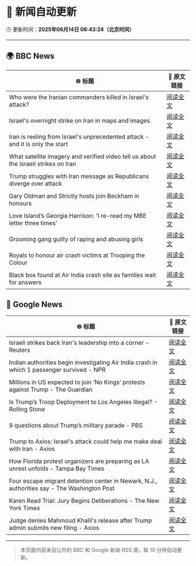 # 🧠 新闻自动更新

🕒 更新时间：**2025年06月14日 06:43:24（北京时间）**

---

## 🌍 BBC News

| 🌐 标题 | 🔗 原文链接 |
|--------|-------------|
| Who were the Iranian commanders killed in Israel's attack? | [阅读全文](https://www.bbc.com/news/articles/c2lk5j18k4vo) |
| Israel's overnight strike on Iran in maps and images | [阅读全文](https://www.bbc.com/news/articles/crr7gdr82e0o) |
| Iran is reeling from Israel's unprecedented attack - and it is only the start | [阅读全文](https://www.bbc.com/news/articles/cvg72ny4xeyo) |
| What satellite imagery and verified video tell us about the Israeli strikes on Iran | [阅读全文](https://www.bbc.com/news/videos/c04eweg57geo) |
| Trump struggles with Iran message as Republicans diverge over attack | [阅读全文](https://www.bbc.com/news/articles/cq69e7nr9m5o) |
| Gary Oldman and Strictly hosts join Beckham in honours | [阅读全文](https://www.bbc.com/news/articles/cly30wpz01po) |
| Love Island’s Georgia Harrison: 'I re-read my MBE letter three times' | [阅读全文](https://www.bbc.com/news/articles/ce80rk0yw7jo) |
| Grooming gang guilty of raping and abusing girls | [阅读全文](https://www.bbc.com/news/articles/cdd2rld9mj2o) |
| Royals to honour air crash victims at Trooping the Colour | [阅读全文](https://www.bbc.com/news/articles/c3d4g5eeemro) |
| Black box found at Air India crash site as families wait for answers | [阅读全文](https://www.bbc.com/news/articles/cjwqjv09q7xo) |

## 📰 Google News

| 🌐 标题 | 🔗 原文链接 |
|--------|-------------|
| Israeli strikes back Iran's leadership into a corner - Reuters | [阅读全文](https://news.google.com/rss/articles/CBMipgFBVV95cUxNUVBaTkhvc3NVeVlOUDE2Qzg4VllDREQzUmNndEszbWFZXy1qSU1SY2hObExxRkJ0dDBLdk1oNW00M1k2MUE2OXRSUm1lNnNBZ1E5clRFU19uREZqcWdza091Q25VMlpZR3pyeVJOYlZENk1ocGhxRkVqZ0NORXl4UDZsaWZFTkFkMHNzckRFMTlGZEtLM1NJR1hYQ2p4bHFhV29EVlNn?oc=5) |
| Indian authorities begin investigating Air India crash in which 1 passenger survived - NPR | [阅读全文](https://news.google.com/rss/articles/CBMie0FVX3lxTE8wYkUtUnBqYmdhOVpTVGtQeGNmbEo2Rm1MVW91eTI1SkpnSDBSUVhJNHlpV3M4enBCSEZPV01zWFVYbXZQbC1OX3ZvMWpZWWxEcmRwNUtOSDJjWmFFak51ZHVTdld0RWVRalRZSllrdFhhYzV3Y1VzYVFxQQ?oc=5) |
| Millions in US expected to join ‘No Kings’ protests against Trump - The Guardian | [阅读全文](https://news.google.com/rss/articles/CBMic0FVX3lxTE1DLTJZQVRtZjZFQU5GZGhPX1hGd2laVVFVQWFwNWNXU3JIVGRqNGVYbW9zR056ZXBMWkhKaDJaSmNSeFhPNlhia1NVelFmcTUzNUxib0k2ckJoXzJlclR3aDhKUUF6YXhxLTNRaTVjaTBXV28?oc=5) |
| Is Trump’s Troop Deployment to Los Angeles Illegal? - Rolling Stone | [阅读全文](https://news.google.com/rss/articles/CBMitAFBVV95cUxPVVRIVUJzV1NIZ0wydWVPVXdNeS11SDMxTlhSLXctTk4wLS1ETjEtMVJiN2xRalNoU2phUHBrc2JIc3pwNFZTN2xId0J5UGl4YnNrOUV3ZzhOVW9EdUs1RTctQ1hySm81RUdBcUZsLU52bmkxeVRQUFdDR0xLd2xVdU5oZjVJUXZpMHhyWEpfTkxzSnRCQnJWNlRqbmgycnJhUDFmak1WWEk2UWY3TGFiYVFXd2g?oc=5) |
| 9 questions about Trump’s military parade - PBS | [阅读全文](https://news.google.com/rss/articles/CBMiggFBVV95cUxOMjZnT0JZLUUtZG5NUXJUNndKX204VER4VThFR0JLczlhS013UElzME9SZzktVjZPbVBtYlRKYXlXdEFqLU51RDR6Y0t3eEw1VXRMai1iUzh1MWFsWW1NOXY0SnZPR2h3OHM5SDQ2NWpiUUpGVWdKOXh3RDFLQml2NDJ30gGHAUFVX3lxTE9sNkNqQ1RSMkJLMDV3a0ZlQkNUUFhSekcwNGtDejZhZ1NrRjVpU3pmRlhIS042WkllaDJMZkVtNjlYODUtQTJZUkpyd0pTZUNwcUpDQXZoOXJ0NFFabjBxVms0b3FTSl9nTE9EMWRkR3hVM2ZyNVVDSXlYU2stREZzak1MRGxicw?oc=5) |
| Trump to Axios: Israel's attack could help me make deal with Iran - Axios | [阅读全文](https://news.google.com/rss/articles/CBMiekFVX3lxTE1lS0o5TkEyQk9VYnI4Q1BFS1ZTWXZnZW9LdndFQWtLMUM2MGdFOHpqbEt1bTVPY1JQQy1WYjJwaElwb1dqTUxrNG5PQWlHbmx4Y2d3MTFBWGVLWThXN0VpazhvaWpQZk9mQkpGcFdTLWpIX3NyNnpCQVFn?oc=5) |
| How Florida protest organizers are preparing as LA unrest unfolds - Tampa Bay Times | [阅读全文](https://news.google.com/rss/articles/CBMilgFBVV95cUxQYzYwV1REdFlnRUFaZ1FGT1J1Z3l4X3ZKcFB0RnRCbzExcjg2czNZTjFFa24yejlqUUszMERpaDJibVV0ZzJIVWl2a3hEMkFOU1hucmJJcEJCNzVRNTI1YkpkSVVaZzF1bEVyMDFrd3BHQU4xYk9UOEI0dTNMZmFSMjdWd0RFRDh1Q19lYVlwbjFCcVc3MkE?oc=5) |
| Four escape migrant detention center in Newark, N.J., authorities say - The Washington Post | [阅读全文](https://news.google.com/rss/articles/CBMimAFBVV95cUxPdkxBMGY3RFJoNTloVnlyVmFvbGdKb2ZMWFFHaHVxb2dLVFp2ejloN3g0T191OG9ST19RdlhHLUd0bHQ2RzlIZGJKaHFKbTVhOEZPUkRWSmplNC1XTVh2bjNWOC04SEV3aU5DeFcteTdLM0cwM0hkSGxvTHR5ckMtLU82TkxHSU42dUVIYURvUG40dkFYU3NoOQ?oc=5) |
| Karen Read Trial: Jury Begins Deliberations - The New York Times | [阅读全文](https://news.google.com/rss/articles/CBMihAFBVV95cUxNQ3RpWVBzb2pTdXFuM1pLbmtRby1HTG1UanVpNkRFU2x4emNLQUNkQmRTR1R2R2VaSGIyOGJtU2hhZ1gwLXgxcTZVdHo0a1ZEM0pXRDhUV1JtbDAwem5iNU84NnNCa0R0M1VlYzBUMFNEM0NKS2w1MGNxbzdjRzMtWDJRMVA?oc=5) |
| Judge denies Mahmoud Khalil's release after Trump admin submits new filing - Axios | [阅读全文](https://news.google.com/rss/articles/CBMioAFBVV95cUxQb3J2dVJxNVRqcnUwNW9sQi1aSVRDZGM3SXFWZENQMHBnWGdpdTF5WXAwMEZkOThYcjdxVGh3LUotS3hoTXczU3FjUnhzcVZyYnY2Q3RyUGZiMkdkSEtoTWNWcVVlblY3M19UM3JaMWZSSnVIUWlvbjVPemtON3RGaWJKVUJnaXdPQU1TNy1saFN4TTRKVVhldHpBYnk3Vm00?oc=5) |

---
> 本页面内容来自公开的 BBC 和 Google 新闻 RSS 源，每 10 分钟自动更新。